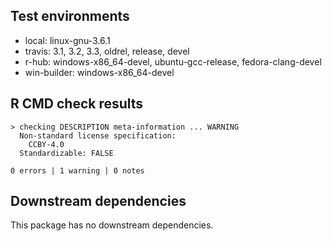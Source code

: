 ## Test environments

* local: linux-gnu-3.6.1
* travis: 3.1, 3.2, 3.3, oldrel, release, devel
* r-hub: windows-x86_64-devel, ubuntu-gcc-release, fedora-clang-devel
* win-builder: windows-x86_64-devel

## R CMD check results

```
> checking DESCRIPTION meta-information ... WARNING
  Non-standard license specification:
    CCBY-4.0
  Standardizable: FALSE

0 errors | 1 warning | 0 notes
```

## Downstream dependencies
This package has no downstream dependencies.
